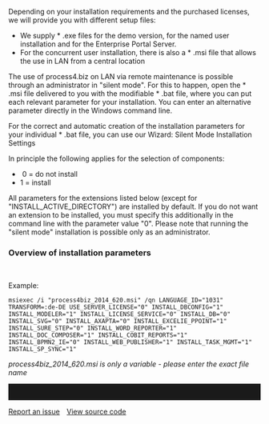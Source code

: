 Depending on your installation requirements and the purchased licenses,
we will provide you with different setup files:

-   We supply \* .exe files for the demo version, for the named user
    installation and for the Enterprise Portal Server.
-   For the concurrent user installation, there is also a \* .msi file
    that allows the use in LAN from a central location

The use of process4.biz on LAN via remote maintenance is possible
through an administrator in "silent mode". For this to happen, open the
\* .msi file delivered to you with the modifiable \* .bat file, where
you can put each relevant parameter for your installation. You can enter
an alternative parameter directly in the Windows command line.

For the correct and automatic creation of the installation parameters
for your individual \* .bat file, you can use our Wizard: Silent Mode
Installation Settings

In principle the following applies for the selection of components:

-    0 = do not install
-   1 = install

All parameters for the extensions listed below (except for
"INSTALL\_ACTIVE\_DIRECTORY") are installed by default. If you do not
want an extension to be installed, you must specify this additionally in
the command line with the parameter value "0". Please note that running
the "silent mode" installation is possible only as an administrator.

### Overview of installation parameters

 

Example:

    msiexec /i "process4biz_2014_620.msi" /qn LANGUAGE_ID="1031" TRANSFORM=:de-DE USE_SERVER_LICENSE="0" INSTALL_DBCONFIG="1" INSTALL_MODELER="1" INSTALL_LICENSE_SERVICE="0" INSTALL_DB="0" INSTALL_SVG="0" INSTALL_AXAPTA="0" INSTALL_EXCELIE_PPOINT="1" INSTALL_SURE_STEP="0" INSTALL_WORD_REPORTER="1" INSTALL_DOC_COMPOSER="1" INSTALL_COBIT_REPORTS="1" INSTALL_BPMN2_IE="0" INSTALL_WEB_PUBLISHER="1" INSTALL_TASK_MGMT="1" INSTALL_SP_SYNC="1"

*process4biz\_2014\_620.msi is only a variable - please enter the exact
file name*
<hr style="padding-top:2rem" />
<a href="https://github.com/process4/docs/issues" target="_blank" class="bgw btn btn-primary btn-lg shadow-sm">Report an issue</a>
<a href="https://github.com/process4/docs" target="_blank" class="bgw btn btn-primary btn-lg shadow-sm" style="margin-left:10px;">View source code</a>